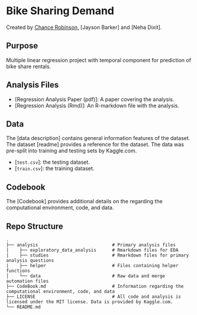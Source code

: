 # Bike Sharing Demand

Created by [Chance Robinson](https://github.com/RobinsonCW), [Jayson Barker] and [Neha Dixit].

## Purpose

Multiple linear regression project with temporal component for prediction of bike share rentals.

## Analysis Files

* [Regression Analysis Paper (pdf)]: A paper covering the analysis. 
* [Regression Analysis (Rmd)]: An R-markdown file with the analysis.

## Data

The [data description] contains general information features of the dataset. The dataset [readme] provides a reference for the dataset. The data was pre-split into training and testing sets by Kaggle.com.

* [`test.csv`]: the testing dataset.
* [`train.csv`]: the training dataset.

## Codebook

The [Codebook] provides additional details on the regarding the computational environment, code, and data.

## Repo Structure
    .
    ├── analysis                            # Primary analysis files
    |    ├── exploratory_data_analysis      # Rmarkdown files for EDA
    |    ├── studies                        # Rmarkdown files for primary analysis questions
    |    ├── helper                         # Files containing helper functions
    │    └── data                           # Raw data and merge automation files
    ├── CodeBook.md                         # Information regarding the computational environment, code, and data
    ├── LICENSE                             # All code and analysis is licensed under the MIT license. Data is provided by Kaggle.com.
    └── README.md

